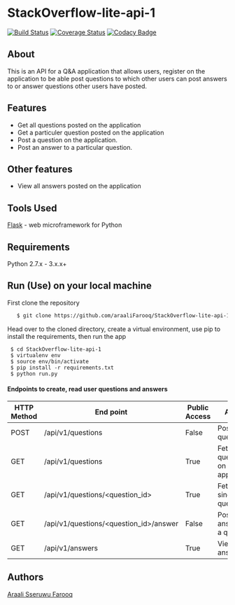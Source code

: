 # StackOverflow-lite-api-1
[![Build Status](https://travis-ci.org/araaliFarooq/StackOverflow-lite-api-1.svg?branch=master)](https://travis-ci.org/araaliFarooq/StackOverflow-lite-api-1)
[![Coverage Status](https://coveralls.io/repos/github/araaliFarooq/StackOverflow-lite-api-1/badge.svg?branch=master)](https://coveralls.io/github/araaliFarooq/StackOverflow-lite-api-1?branch=master)
[![Codacy Badge](https://api.codacy.com/project/badge/Grade/304f736722854a9fba99e3bd660c03ca)](https://www.codacy.com/app/araaliFarooq/StackOverflow-lite-api-1?utm_source=github.com&amp;utm_medium=referral&amp;utm_content=araaliFarooq/StackOverflow-lite-api-1&amp;utm_campaign=Badge_Grade)



## About
This is an API for a Q&A application that allows users, register on the application to be able post questions to which other users can post answers to or answer questions other users have posted.

## Features
- Get all questions posted on the application
- Get a particuler question posted on the application
- Post a question on the application.
- Post an answer to a particular question.

## Other features
- View all answers posted on the application


## Tools Used
[Flask](http://flask.pocoo.org/) - web microframework for Python
## Requirements
Python 2.7.x - 3.x.x+
## Run (Use) on your local machine
First clone the repository
```sh
   $ git clone https://github.com/araaliFarooq/StackOverflow-lite-api-1
   ```
   Head over to the cloned directory, create a virtual environment, use pip to install the requirements, then run the app
   ```
    $ cd StackOverflow-lite-api-1
    $ virtualenv env
    $ source env/bin/activate
    $ pip install -r requirements.txt
    $ python run.py
```

#### Endpoints to create, read user questions and answers
HTTP Method|End point | Public Access|Action
-----------|----------|--------------|------
POST | /api/v1/questions | False | Post a question
GET | /api/v1/questions | True | Fetch all questions on the application
GET | /api/v1/questions/<question_id> | True | Fetch a single question
GET | /api/v1/questions/<question_id>/answer | False | Post an answer to a question
GET | /api/v1/answers | True | View all answers

## Authors
[Araali Sseruwu Farooq](https://github.com/araalifarooq)
